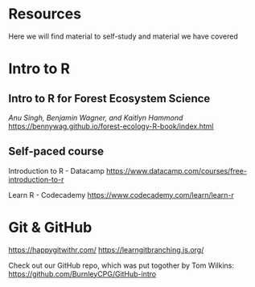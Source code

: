 # Resources
Here we will find material to self-study and material we have covered


# Intro to R

## Intro to R for Forest Ecosystem Science
_Anu Singh, Benjamin Wagner, and Kaitlyn Hammond_
https://bennywag.github.io/forest-ecology-R-book/index.html

## Self-paced course
Introduction to R - Datacamp
https://www.datacamp.com/courses/free-introduction-to-r

Learn R - Codecademy
https://www.codecademy.com/learn/learn-r


# Git & GitHub 
https://happygitwithr.com/
https://learngitbranching.js.org/

Check out our GitHub repo, which was put togother by Tom Wilkins:
https://github.com/BurnleyCPG/GitHub-intro
